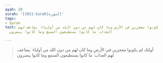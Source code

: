 ```yaml
---
ayah: 20
surah: '[[011-Surah|سورة]]'
tags:
- quran
text: أولئك لم يكونوا معجزين في الأرض وما كان لهم من دون الله من أولياء ۘ يضاعف لهم
  العذاب ۚ ما كانوا يستطيعون السمع وما كانوا يبصرون

---
```

> أولئك لم يكونوا معجزين في الأرض وما كان لهم من دون الله من أولياء ۘ يضاعف لهم العذاب ۚ ما كانوا يستطيعون السمع وما كانوا يبصرون
